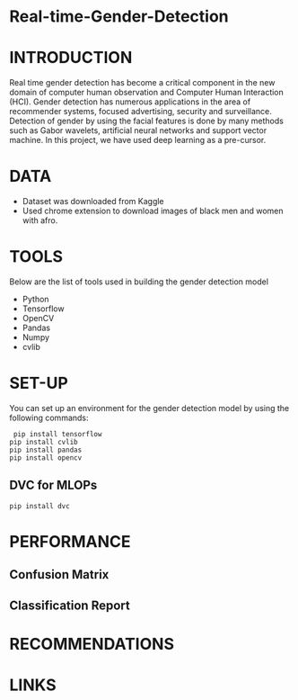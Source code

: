 # Real-time-Gender-Detection

# INTRODUCTION
Real time gender detection has become a critical component in the new domain of computer human observation and Computer Human Interaction (HCI). Gender detection has numerous applications in the area of recommender systems, focused advertising, security and surveillance. Detection of gender by using the facial features is done by many methods such as Gabor wavelets, artificial neural networks and support vector machine.
In this project, we have used deep learning as a pre-cursor.
<br>

# DATA
- Dataset was downloaded from Kaggle
- Used chrome extension to download images of black men and women with afro.



# TOOLS
Below are the list of tools used in building the gender detection model

* Python
* Tensorflow
* OpenCV
* Pandas
* Numpy
* cvlib

# SET-UP

You can set up an environment for the gender detection model by using the following commands:


``` pip install tensorflow``` <br>
`pip install cvlib`<br>
```pip install pandas``` <br>
`pip install opencv`<br>







## DVC for MLOPs
`pip install dvc` <br>


# PERFORMANCE

## Confusion Matrix

## Classification Report



# RECOMMENDATIONS
# LINKS
